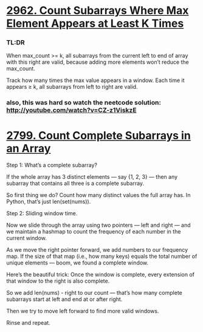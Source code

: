 # [2962. Count Subarrays Where Max Element Appears at Least K Times](https://leetcode.com/problems/count-subarrays-where-max-element-appears-at-least-k-times/description/?envType=daily-question&envId=2025-04-29)

### TL:DR
When max_count >= k, all subarrays from the current left to end of array with this right are valid, because adding more elements won’t reduce the max_count.

Track how many times the max value appears in a window.
Each time it appears ≥ k, all subarrays from left to right are valid.

### also, this was hard so watch the neetcode solution: http://youtube.com/watch?v=CZ-z1ViskzE

# [2799. Count Complete Subarrays in an Array](https://leetcode.com/problems/count-complete-subarrays-in-an-array/)

Step 1: What’s a complete subarray?

If the whole array has 3 distinct elements — say {1, 2, 3} — then any subarray that contains all three is a complete subarray.

So first thing we do? Count how many distinct values the full array has. In Python, that’s just len(set(nums)).

Step 2: Sliding window time.

Now we slide through the array using two pointers — left and right — and we maintain a hashmap to count the frequency of each number in the current window.

As we move the right pointer forward, we add numbers to our frequency map. If the size of that map (i.e., how many keys) equals the total number of unique elements — boom, we found a complete window.

Here’s the beautiful trick: Once the window is complete, every extension of that window to the right is also complete.

So we add len(nums) - right to our count — that’s how many complete subarrays start at left and end at or after right.

Then we try to move left forward to find more valid windows.

Rinse and repeat.